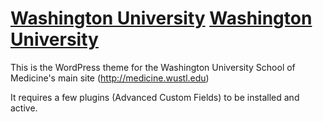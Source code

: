 [Washington University](/screenshot.png?raw=true "WUSTL Shield")
[Washington University](/_/img/wusm-logo.png?raw=true "WUSTL Shield")
========

This is the WordPress theme for the Washington University School of Medicine's main site
(http://medicine.wustl.edu)

It requires a few plugins (Advanced Custom Fields) to be installed and active.
